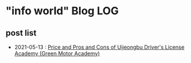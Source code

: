 # "info world" Blog LOG

## post list
- 2021-05-13 : [Price and Pros and Cons of Uijeongbu Driver's License Academy (Green Motor Academy)](https://info.worldwideep.com/27)
